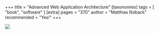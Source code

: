 +++
title = "Advanced Web Application Architecture"
[taxonomies]
tags = [ "book", "software" ]
[extra]
pages = "370"
author = "Matthias Noback"
recommended = "Yes!"
+++

[![](https://d2sofvawe08yqg.cloudfront.net/web-application-architecture/s_hero?1620605116)](https://leanpub.com/web-application-architecture/)

<!-- more -->

